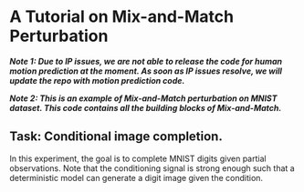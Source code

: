 # A Tutorial on Mix-and-Match Perturbation 

***Note 1: Due to IP issues, we are not able to release the code for human motion prediction at the moment. As soon as IP issues resolve, we will update the repo with motion prediction code.***

***Note 2: This is an example of Mix-and-Match perturbation on MNIST dataset. This code contains all the building blocks of Mix-and-Match.***


## Task: Conditional image completion.
In this experiment, the goal is to complete MNIST digits given partial observations. Note that the conditioning signal is strong enough such that a deterministic model can generate a digit image given the condition.
